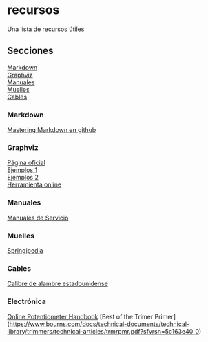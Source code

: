 # recursos
Una lista de recursos útiles
## Secciones
[Markdown](#markdown)  
[Graphviz](#graphviz)  
[Manuales](#manuales)  
[Muelles](#muelles)  
[Cables](#cables)  


### Markdown
[Mastering Markdown en github](https://guides.github.com/features/mastering-markdown/)  

### Graphviz
[Página oficial](http://www.graphviz.org/)  
[Ejemplos 1](http://graphs.grevian.org/example)  
[Ejemplos 2](http://tonyballantyne.com/graphs.html)  
[Herramienta online](http://graphs.grevian.org/graph)  

### Manuales
[Manuales de Servicio](http://www.eserviceinfo.com)

### Muelles
[Springipedia](http://springipedia.com)

### Cables
[Calibre de alambre estadounidense](https://es.wikipedia.org/wiki/Calibre_de_alambre_estadounidense)

### Electrónica
[Online Potentiometer Handbook](https://www.bourns.com/pdfs/OnlinePotentiometerHandbook.pdf)
[Best of the Trimer Primer] (https://www.bourns.com/docs/technical-documents/technical-library/trimmers/technical-articles/trmrpmr.pdf?sfvrsn=5c163e40_0)

